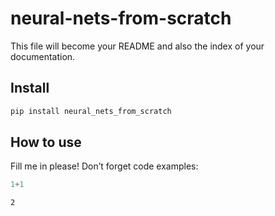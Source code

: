 neural-nets-from-scratch
================

<!-- WARNING: THIS FILE WAS AUTOGENERATED! DO NOT EDIT! -->

This file will become your README and also the index of your
documentation.

## Install

``` sh
pip install neural_nets_from_scratch
```

## How to use

Fill me in please! Don’t forget code examples:

``` python
1+1
```

    2
